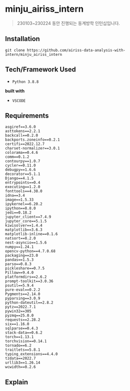 # minju_airiss_intern
> 230103~230224 동안 진행되는 동계방학 인턴십입니다. <br>

## Installation

```
git clone https://github.com/airiss-data-analysis-with-intern/minju_airiss_intern
```

## Tech/Framework Used
- `Python 3.8.8`

__built with__
- `VSCODE`

## Requirements

```
asgiref==3.6.0
asttokens==2.2.1
backcall==0.2.0
backports.zoneinfo==0.2.1
certifi==2022.12.7
charset-normalizer==3.0.1
colorama==0.4.6
comm==0.1.2
contourpy==1.0.7
cycler==0.11.0
debugpy==1.6.6
decorator==5.1.1
Django==4.1.5
entrypoints==0.4
executing==1.2.0
fonttools==4.38.0
idna==3.4
image==1.5.33
ipykernel==6.20.2
ipython==8.8.0
jedi==0.18.2
jupyter_client==7.4.9
jupyter_core==5.1.5
kiwisolver==1.4.4
matplotlib==3.6.3
matplotlib-inline==0.1.6
natsort==8.2.0
nest-asyncio==1.5.6
numpy==1.24.1
opencv-python==4.7.0.68
packaging==23.0
pandas==1.5.3
parso==0.8.3
pickleshare==0.7.5
Pillow==9.4.0
platformdirs==2.6.2
prompt-toolkit==3.0.36
psutil==5.9.4
pure-eval==0.2.2
Pygments==2.14.0
pyparsing==3.0.9
python-dateutil==2.8.2
pytz==2022.7.1
pywin32==305
pyzmq==25.0.0
requests==2.28.2
six==1.16.0
sqlparse==0.4.3
stack-data==0.6.2
torch==1.13.1
torchvision==0.14.1
tornado==6.2
traitlets==5.8.1
typing_extensions==4.4.0
tzdata==2022.7
urllib3==1.26.14
wcwidth==0.2.6
```

## Explain
